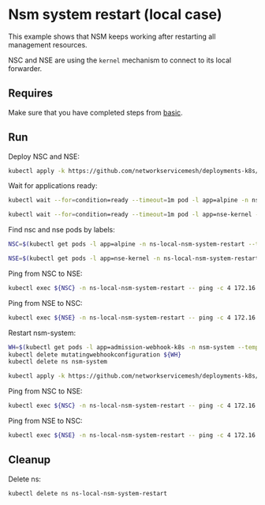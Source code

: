 # Nsm system restart (local case)

This example shows that NSM keeps working after restarting all management resources.

NSC and NSE are using the `kernel` mechanism to connect to its local forwarder.

## Requires

Make sure that you have completed steps from [basic](../../basic).

## Run

Deploy NSC and NSE:
```bash
kubectl apply -k https://github.com/networkservicemesh/deployments-k8s/examples/heal/local-nsm-system-restart?ref=92ea1fe6ca23fa4ce66aedebd01447540800ce16
```

Wait for applications ready:
```bash
kubectl wait --for=condition=ready --timeout=1m pod -l app=alpine -n ns-local-nsm-system-restart
```
```bash
kubectl wait --for=condition=ready --timeout=1m pod -l app=nse-kernel -n ns-local-nsm-system-restart
```

Find nsc and nse pods by labels:
```bash
NSC=$(kubectl get pods -l app=alpine -n ns-local-nsm-system-restart --template '{{range .items}}{{.metadata.name}}{{"\n"}}{{end}}')
```
```bash
NSE=$(kubectl get pods -l app=nse-kernel -n ns-local-nsm-system-restart --template '{{range .items}}{{.metadata.name}}{{"\n"}}{{end}}')
```

Ping from NSC to NSE:
```bash
kubectl exec ${NSC} -n ns-local-nsm-system-restart -- ping -c 4 172.16.1.100
```

Ping from NSE to NSC:
```bash
kubectl exec ${NSE} -n ns-local-nsm-system-restart -- ping -c 4 172.16.1.101
```

Restart nsm-system:
```bash
WH=$(kubectl get pods -l app=admission-webhook-k8s -n nsm-system --template '{{range .items}}{{.metadata.name}}{{"\n"}}{{end}}')
kubectl delete mutatingwebhookconfiguration ${WH}
kubectl delete ns nsm-system
```
```bash
kubectl apply -k https://github.com/networkservicemesh/deployments-k8s/examples/basic?ref=92ea1fe6ca23fa4ce66aedebd01447540800ce16
```

Ping from NSC to NSE:
```bash
kubectl exec ${NSC} -n ns-local-nsm-system-restart -- ping -c 4 172.16.1.100
```

Ping from NSE to NSC:
```bash
kubectl exec ${NSE} -n ns-local-nsm-system-restart -- ping -c 4 172.16.1.101
```

## Cleanup

Delete ns:
```bash
kubectl delete ns ns-local-nsm-system-restart
```

